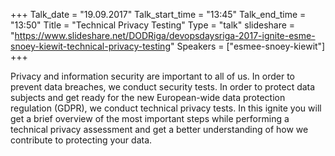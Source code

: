 +++
Talk_date = "19.09.2017"
Talk_start_time = "13:45"
Talk_end_time = "13:50"
Title = "Technical Privacy Testing"
Type = "talk"
slideshare = "https://www.slideshare.net/DODRiga/devopsdaysriga-2017-ignite-esme-snoey-kiewit-technical-privacy-testing"
Speakers = ["esmee-snoey-kiewit"]
+++

<p>Privacy and information security are important to all of us. In order to prevent data breaches, we conduct security tests. In order to protect data subjects and get ready for the new European-wide data protection regulation (GDPR), we conduct technical privacy tests. In this ignite you will get a brief overview of the most important steps while performing a technical privacy assessment and get a better understanding of how we contribute to protecting your data.</p>
